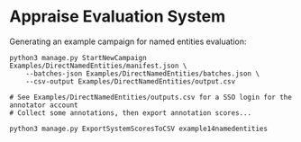 # Appraise Evaluation System

Generating an example campaign for named entities evaluation:

    python3 manage.py StartNewCampaign Examples/DirectNamedEntities/manifest.json \
        --batches-json Examples/DirectNamedEntities/batches.json \
        --csv-output Examples/DirectNamedEntities/output.csv

    # See Examples/DirectNamedEntities/outputs.csv for a SSO login for the annotator account
    # Collect some annotations, then export annotation scores...

    python3 manage.py ExportSystemScoresToCSV example14namedentities
